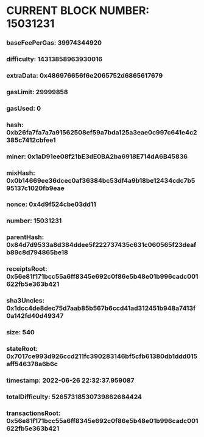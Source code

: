# CURRENT BLOCK NUMBER: 15031231

### baseFeePerGas: 39974344920
### difficulty: 14313858963930016
### extraData: 0x486976656f6e2065752d6865617679
### gasLimit: 29999858
### gasUsed: 0
### hash: 0xb26fa7fa7a7a91562508ef59a7bda125a3eae0c997c641e4c2385c7412cbfee1
### miner: 0x1aD91ee08f21bE3dE0BA2ba6918E714dA6B45836
### mixHash: 0x0b14669ee36dcec0af36384bc53df4a9b18be12434cdc7b595137c1020fb9eae
### nonce: 0x4d9f524cbe03dd11
### number: 15031231
### parentHash: 0x84d7d9533a8d384ddee5f222737435c631c060565f23deafb89c8d794865be18
### receiptsRoot: 0x56e81f171bcc55a6ff8345e692c0f86e5b48e01b996cadc001622fb5e363b421
### sha3Uncles: 0x1dcc4de8dec75d7aab85b567b6ccd41ad312451b948a7413f0a142fd40d49347
### size: 540
### stateRoot: 0x7017ce993d926ccd211fc390283146bf5cfb61380db1ddd015aff546378a6b6c
### timestamp: 2022-06-26 22:32:37.959087
### totalDifficulty: 52657318530739862684424
### transactionsRoot: 0x56e81f171bcc55a6ff8345e692c0f86e5b48e01b996cadc001622fb5e363b421
